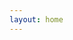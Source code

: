 ```yaml
---
layout: home
---
```


<script setup>
import HomePageTags from 'vitepress-sls-blog-tmpl/HomePageTags.vue'
import HomeHero from 'vitepress-sls-blog-tmpl/HomeHero.vue'
import UtilPageContent from 'vitepress-sls-blog-tmpl/UtilPageContent.vue'
import { useData } from 'vitepress'
import { data } from './loadPosts.data.js'
import { PROPS } from "../.vitepress/props.js";

const { theme, localeIndex } = useData()

const hero = {
  firstLine: "Blog of The system of personal freedom",
  secondLine: "Articles, podcasts&nbsp;texts",
  img: theme.value.mainHeroImg,
  buttons: [
    {
      text: theme.value.t.toBlog,
      href: `${theme.value.recentBaseUrl}/1`,
      primary: true,
    },
    // {
    //   text: theme.value.t.links.wiki,
    //   href: `${PROPS.siteUrl}/${localeIndex.value}/${theme.value.docUrl}`,
    //   icon: theme.value.docIcon,
    // },
    {
      text: "Youtube channel (RU)",
      href: "https://www.youtube.com/@slsfreedom",
      icon: theme.value.youtubeIcon,
    },
    {
      text: theme.value.t.links.donate,
      href: `${PROPS.siteUrl}/${localeIndex.value}/${theme.value.donateUrl}`,
      icon: theme.value.donateIcon,
    },
  ],
}
</script>

<HomeHero v-bind="hero" />
<HomePageTags :header="theme.t.tags" :allPosts="data.posts" />

<!-- <UtilPageContent> -->
<!---->
<!-- ## header -->
<!---->
<!-- other text -->
<!---->
<!-- </UtilPageContent> -->

